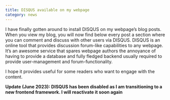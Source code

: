 ```yaml
---
title: DISQUS available on my webpage
category: news
---
```


I have finally gotten around to install DISQUS on my webpage’s blog posts. When you view my blog, you will now find below every post a section where you can comment and discuss with other users via DISQUS. DISQUS is an online tool that provides discussion forum-like capabilities to any webpage. It’s an awesome service that spares webpage authors the annoyance of having to provide a database and fully fledged backend usually required to provide user-management and forum-functionality. 

<!--more-->

I hope it provides useful for some readers who want to engage with the content.

**Update (June 2023): DISQUS has been disabled as I am transitioning to a new frontend framework. I will reactivate it soon again**